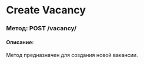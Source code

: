 # Create Vacancy

### Метод: POST /vacancy/
#### Описание:
Метод предназначен для создания новой вакансии.

<api-endpoint openapi-path="../openapi.json" endpoint="/vacancy/" method="post"/>